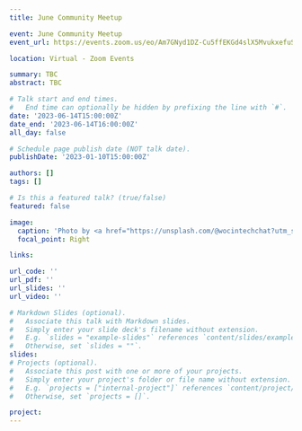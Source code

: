 ```yaml
---
title: June Community Meetup

event: June Community Meetup
event_url: https://events.zoom.us/eo/Am7GNyd1DZ-Cu5ffEKGd4slX5MvukxefuSxcdDqYYSKaU8QECL2S~AggLXsr32QYFjq8BlYLZ5I06Dg

location: Virtual - Zoom Events

summary: TBC
abstract: TBC

# Talk start and end times.
#   End time can optionally be hidden by prefixing the line with `#`.
date: '2023-06-14T15:00:00Z'
date_end: '2023-06-14T16:00:00Z'
all_day: false

# Schedule page publish date (NOT talk date).
publishDate: '2023-01-10T15:00:00Z'

authors: []
tags: []

# Is this a featured talk? (true/false)
featured: false

image:
  caption: 'Photo by <a href="https://unsplash.com/@wocintechchat?utm_source=unsplash&utm_medium=referral&utm_content=creditCopyText">Christina @ wocintechchat.com</a> on <a href="https://unsplash.com/s/photos/african-people-meeting?utm_source=unsplash&utm_medium=referral&utm_content=creditCopyText">Unsplash</a>'
  focal_point: Right

links:

url_code: ''
url_pdf: ''
url_slides: ''
url_video: ''

# Markdown Slides (optional).
#   Associate this talk with Markdown slides.
#   Simply enter your slide deck's filename without extension.
#   E.g. `slides = "example-slides"` references `content/slides/example-slides.md`.
#   Otherwise, set `slides = ""`.
slides: 
# Projects (optional).
#   Associate this post with one or more of your projects.
#   Simply enter your project's folder or file name without extension.
#   E.g. `projects = ["internal-project"]` references `content/project/deep-learning/index.md`.
#   Otherwise, set `projects = []`.

project:
---
```



